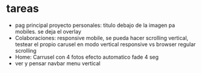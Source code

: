# tareas

- pag principal proyecto personales: titulo debajo de la imagen pa mobiles. se deja el overlay
- Colaboraciones: responsive mobile, se pueda hacer scrolling vertical, testear el propio carusel en modo vertical responsive vs browser regular scrolling
- Home: Carrusel con 4 fotos efecto automatico fade 4 seg
- ver y pensar navbar menu vertical
